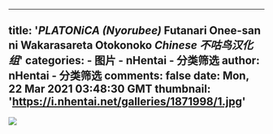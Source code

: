 
---
title: '_PLATONiCA (Nyorubee)_ Futanari Onee-san ni Wakarasareta Otokonoko _Chinese_ _不咕鸟汉化组_'
categories: 
    - 图片
    - nHentai - 分类筛选
author: nHentai - 分类筛选
comments: false
date: Mon, 22 Mar 2021 03:48:30 GMT
thumbnail: 'https://i.nhentai.net/galleries/1871998/1.jpg'
---

<div>   
<img src="https://i.nhentai.net/galleries/1871998/1.jpg" referrerpolicy="no-referrer">  
</div>
            